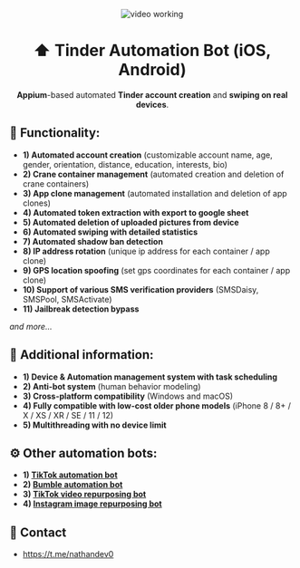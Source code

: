 <p align="center">
<img src="https://github.com/nathandev0/Tinder_Automation_Bot/blob/a100a1a9a4c20cdc88060f144e293a2ede2af34f/src/demo.gif" alt="video working"/>
</p>
<h1 align="center"> ⬆️ Tinder Automation Bot (iOS, Android) </h1>
<p align="center"><strong>Appium</strong>-based automated <strong>Tinder account creation</strong> and <strong> swiping on real devices</strong>.</p>
<h2 id="contact"> 👀 Functionality: </h2>

- **1) Automated account creation** (customizable account name, age, gender, orientation, distance, education, interests, bio)
- **2) Crane container management** (automated creation and deletion of crane containers)
- **3) App clone management** (automated installation and deletion of app clones)
- **4) Automated token extraction with export to google sheet**
- **5) Automated deletion of uploaded pictures from device**
- **6) Automated swiping with detailed statistics**
- **7) Automated shadow ban detection**
- **8) IP address rotation** (unique ip address for each container / app clone)
- **9) GPS location spoofing** (set gps coordinates for each container / app clone)
- **10) Support of various SMS verification providers** (SMSDaisy, SMSPool, SMSActivate)
- **11) Jailbreak detection bypass**

*and more...* 

<h2 id="contact"> 📝 Additional information: </h2>

- **1) Device & Automation management system with task scheduling**
- **2) Anti-bot system** (human behavior modeling)
- **3) Cross-platform compatibility** (Windows and macOS)
- **4) Fully compatible with low-cost older phone models** (iPhone 8 / 8+ / X / XS / XR / SE / 11 / 12)
- **5) Multithreading with no device limit**

<h2 id="contact"> ⚙️ Other automation bots: </h2>

- **1) [TikTok automation bot](https://github.com/nathandev0/Tiktok_Automation_Bot)**
- **2) [Bumble automation bot](https://github.com/nathandev0/Bumble_Automation_Bot)**
- **3) [TikTok video repurposing bot](https://github.com/nathandev0/Video-Repurposing-Bot)**
- **4) [Instagram image repurposing bot](https://github.com/nathandev0/Image-Repurposing-Bot)**

<h2 id="contact"> 💬 Contact</h2>

- https://t.me/nathandev0
